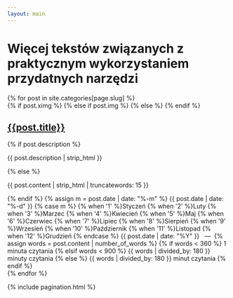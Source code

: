 ```yaml
---
layout: main
---
```

<h1>Więcej tekstów związanych z praktycznym wykorzystaniem przydatnych narzędzi</h1>
{% for post in site.categories[page.slug] %}
<article class="post">
  {% if post.ximg %}
    <a class="post-thumbnail" style="background-image: url({{"/img/" | prepend: site.baseurl | append : post.ximg}})" href="{{post.url | prepend: site.baseurl}}"></a>
  {% else if post.img %}
    <a class="post-thumbnail" style="background-image: url({{"/img/" | prepend: site.baseurl | append : post.img}})" href="{{post.url | prepend: site.baseurl}}"></a>
  {% else %}
  {% endif %}
  <div class="post-content">
    <h2 class="post-title"><a href="{{post.url | prepend: site.baseurl}}">{{post.title}}</a></h2>
    {% if post.description %}
    <p class="text-justify">{{ post.description | strip_html }}</p>    
    {% else %}
    <p class="text-justify">{{ post.content | strip_html | truncatewords: 15 }}</p>    
    {% endif %}
    <span class="post-date">
    {% assign m = post.date | date: "%-m" %}
    {{ post.date | date: "%-d" }}
    {% case m %}
      {% when '1' %}Styczeń
      {% when '2' %}Luty
      {% when '3' %}Marzec
      {% when '4' %}Kwiecień
      {% when '5' %}Maj
      {% when '6' %}Czerwiec
      {% when '7' %}Lipiec
      {% when '8' %}Sierpień
      {% when '9' %}Wrzesień
      {% when '10' %}Październik
      {% when '11' %}Listopad
      {% when '12' %}Grudzień
    {% endcase %}
    {{ post.date | date: "%Y" }}&nbsp;&nbsp;&nbsp;—&nbsp;
    </span>    
    <!-- <span class="post-date">{{post.date | date: '%Y, %b %d'}}&nbsp;&nbsp;&nbsp;—&nbsp;</span> -->
    <!-- <span class="post-words">{% capture words %}{{ post.content | number_of_words }}{% endcapture %}{% unless words contains "-" %}{{ words | plus: 250 | divided_by: 250 | append: " minute read" }}{% endunless %}</span> -->
    <span class="post-words">{% assign words = post.content | number_of_words %}	  
      {% if words < 360 %} 1 minuta czytania
      {% elsif words < 900 %} {{ words | divided_by: 180 }} minuty czytania
      {% else %} {{ words | divided_by: 180 }} minut czytania
      {% endif %}</span>    
  </div>
</article>
{% endfor %}

{% include pagination.html %}
